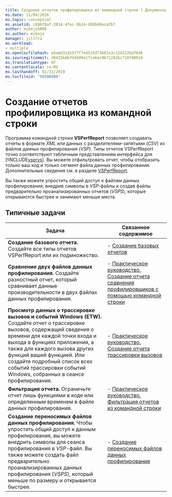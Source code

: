 ```yaml
---
title: Создание отчетов профилировщика из командной строки | Документы Майкрософт
ms.date: 11/04/2016
ms.topic: conceptual
ms.assetid: c886f8af-2014-4fec-9b24-d98b68ecafb7
author: mikejo5000
ms.author: mikejo
manager: jillfra
ms.workload:
- multiple
ms.openlocfilehash: e6a6d31d15f7f7ed533d73683a3c12d152bd7046
ms.sourcegitcommit: d0425b6b7d4b99e17ca6ac0671282bc718f80910
ms.translationtype: HT
ms.contentlocale: ru-RU
ms.lasthandoff: 02/21/2019
ms.locfileid: "56598886"
---
```

# <a name="create-profiler-reports-from-the-command-line"></a>Создание отчетов профилировщика из командной строки
Программа командной строки **VSPerfReport** позволяет создавать отчеты в формате *XML* или данных с разделителями-запятыми (*CSV*) из файлов данных профилирования (*VSP*). Типы отчетов VSPerfReport точно соответствуют табличным представлениям интерфейса для [!INCLUDE[vsprvs](../code-quality/includes/vsprvs_md.md)]. Вы можете отфильтровать отчет, чтобы отобразить только ваш код и только сегмент файла данных профилирования. Дополнительные сведения см. в разделе [VSPerfReport](../profiling/vsperfreport.md).

 Вы также можете упростить общий доступ к файлам данных профилирования, внедрив символы в *VSP*-файлы и создав файлы предварительно проанализированных отчетов (*VSPS*), которые открываются быстрее и занимают меньше места.

## <a name="common-tasks"></a>Типичные задачи

|Задача|Связанное содержимое|
|----------|---------------------|
|**Создание базового отчета.** Создайте все типы отчетов VSPerfReport или их подмножество.|-   [Создание базовых отчетов](../profiling/creating-basic-profiling-reports-from-the-command-line.md)|
|**Сравнение двух файлов данных профилирования.** Создайте разностный отчет, который сравнивает данные производительности в двух файлах данных профилирования.|-   [Практическое руководство. Создание отчета сравнения профилировщиков с помощью командной строки](../profiling/how-to-create-a-profiler-comparison-report-from-a-command-prompt.md)|
|**Просмотр данных о трассировке вызовов и событий Windows (ETW).** Создайте отчет о трассировке вызовов, содержащий сведения о времени для каждой точки входа и выхода в функциях приложения, а также для каждого вызова других функций вашей функцией. Или создайте подробный список всех событий трассировки событий Windows, собранных в сеансе профилирования.|-   [Практическое руководство. Создание отчета трассировки вызовов](../profiling/how-to-create-a-profiling-tools-call-trace-report.md)|
|**Фильтрация отчета.** Ограничьте отчет лишь функциями в коде или определенным временем в файле данных профилирования.|-   [Практическое руководство. Фильтрация отчетов из командной строки](../profiling/how-to-filter-reports-from-the-command-line.md)|
|**Создание переносимых файлов данных профилирования.** Чтобы упростить общий доступ к данным профилирования, вы можете внедрить символы для сеанса профилирования в *VSP*-файл. Вы также можете создать файл предварительно проанализированных данных профилирования (*VSPS*), который меньше по размеру и открывается быстрее.|-   [Создание переносимых файлов данных профилирования](../profiling/creating-portable-profiling-data-files-from-the-command-line.md)|